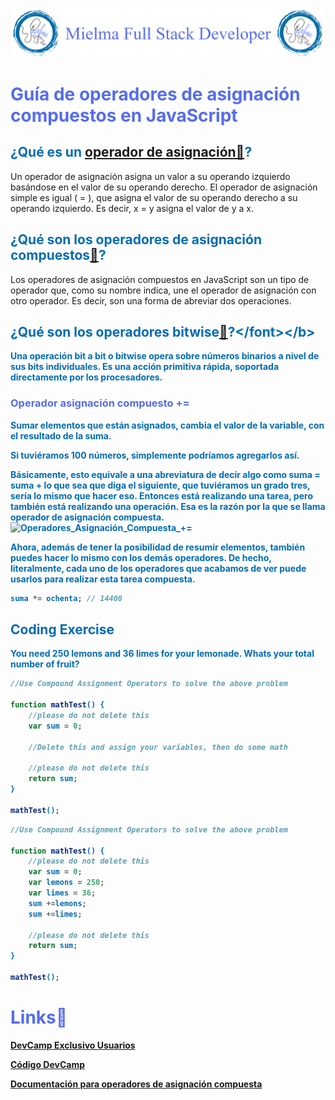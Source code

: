 ![Logo Mielma](/Logo/Logo_Encabezado.png)

# <b><font color="#556CEE">Guía de operadores de asignación compuestos en JavaScript</font></b>

## <b><font color="#006cb5">¿Qué es un [operador de asignación🔗](https://developer.mozilla.org/es/docs/Web/JavaScript/Guide/Expressions_and_Operators#asignacion)?</font></b>
Un operador de asignación asigna un valor a su operando izquierdo basándose en el valor de su operando derecho. El operador de asignación simple es igual ( = ), que asigna el valor de su operando derecho a su operando izquierdo. Es decir, x = y asigna el valor de y a x.

## <b><font color="#006cb5">¿Qué son los operadores de asignación compuestos[🔗](https://developer.mozilla.org/es/docs/Web/JavaScript/Guide/Expressions_and_Operators#asignacion)?</font></b>
 Los operadores de asignación compuestos en JavaScript son un tipo de operador que, como su nombre indica, une el operador de asignación con otro operador. Es decir, son una forma de abreviar dos operaciones.

## <b><font color="#006cb5">¿Qué son los operadores bitwise[🔗](https://es.wikipedia.org/wiki/Operador_a_nivel_de_bits#:~:text=Una%20operaci%C3%B3n%20bit%20a%20bit,soportada%20directamente%20por%20los%20procesadores.)?</font></b>
Una operación bit a bit o bitwise opera sobre números binarios a nivel de sus bits individuales. Es una acción primitiva rápida, soportada directamente por los procesadores.
 

 ### <font color="#556CEE">Operador asignación compuesto +=</font>
Sumar elementos que están asignados, cambia el valor de la variable, con el resultado de la suma.

Si tuviéramos 100 números, simplemente podríamos agregarlos así.

Básicamente, esto equivale a una abreviatura de decir algo como **suma = suma + lo que sea que diga el siguiente**, que tuviéramos un grado tres, sería lo mismo que hacer eso. Entonces está realizando una tarea, pero también está realizando una operación. Esa es la razón por la que se llama operador de asignación compuesta.
![Operadores_Asignación_Compuesta_+=](image/Operadores_Asignación_Compuesta_+=.png)

Ahora, además de tener la posibilidad de resumir elementos, también puedes hacer lo mismo con los demás operadores. De hecho, literalmente, cada uno de los operadores que acabamos de ver puede usarlos para realizar esta tarea compuesta. 
```js
suma *= ochenta; // 14400
```



## <b><font color="#006cb5">Coding Exercise</font></b>
You need 250 lemons and 36 limes for your lemonade. Whats your total number of fruit?
```js
//Use Compound Assignment Operators to solve the above problem

function mathTest() {
    //please do not delete this
    var sum = 0;
    
    //Delete this and assign your variables, then do some math
    
    //please do not delete this
    return sum;
}

mathTest();
```

```js
//Use Compound Assignment Operators to solve the above problem

function mathTest() {
    //please do not delete this
    var sum = 0;
    var lemons = 250;
    var limes = 36;
    sum +=lemons;
    sum +=limes;
    
    //please do not delete this
    return sum;
}

mathTest();
```

# <b><font color="#556CEE">Links🔗</font></b>

[DevCamp Exclusivo Usuarios](https://basque.devcamp.com/pt-full-stack-development-javascript-python-react/guide/guide-compound-assignment-operators-javascript)  

[Código DevCamp](https://github.com/rails-camp/javascript-programming/blob/master/section_b_17_compound_assignment_operators.js)

[Documentación para operadores de asignación compuesta](https://developer.mozilla.org/en-US/docs/Web/JavaScript/Guide/Expressions_and_Operators)